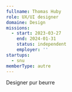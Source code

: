 ```yaml
---
fullname: Thomas Huby
role: UX/UI designer
domaine: Design
missions:
  - start: 2023-03-27
    end: 2024-01-31
    status: independent
    employer: ''
startups:
  - snu
memberType: autre
---
```


Designer pur beurre
